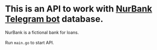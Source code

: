 # This is an API to work with [NurBank Telegram bot](https://github.com/777RND777/nur-bank-bot) database.
NurBank is a fictional bank for loans.\
\
Run `main.go` to start API.